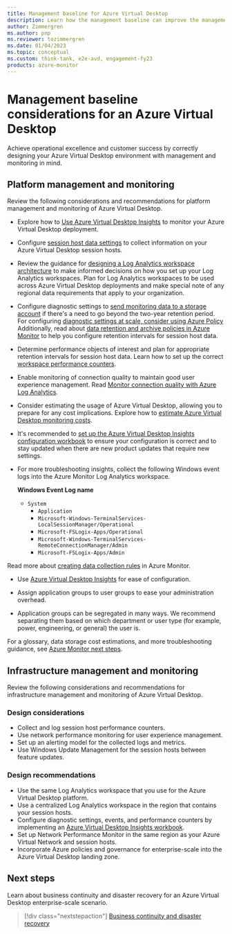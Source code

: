 ```yaml
---
title: Management baseline for Azure Virtual Desktop
description: Learn how the management baseline can improve the management and monitoring of Azure Virtual Desktop.
author: Zimmergren
ms.author: pnp
ms.reviewer: tozimmergren
ms.date: 01/04/2023
ms.topic: conceptual
ms.custom: think-tank, e2e-avd, engagement-fy23
products: azure-monitor
---
```


# Management baseline considerations for an Azure Virtual Desktop

Achieve operational excellence and customer success by correctly designing your Azure Virtual Desktop environment with management and monitoring in mind.

## Platform management and monitoring

Review the following considerations and recommendations for platform management and monitoring of Azure Virtual Desktop.

- Explore how to [Use Azure Virtual Desktop Insights](/azure/virtual-desktop/insights) to monitor your Azure Virtual Desktop deployment.
- Configure [session host data settings](/azure/virtual-desktop/insights#session-host-data-settings) to collect information on your Azure Virtual Desktop session hosts.
- Review the guidance for [designing a Log Analytics workspace architecture](/azure/azure-monitor/logs/workspace-design) to make informed decisions on how you set up your Log Analytics workspaces. Plan for Log Analytics workspaces to be used across Azure Virtual Desktop deployments and make special note of any regional data requirements that apply to your organization.
- Configure diagnostic settings to [send monitoring data to a storage account](/azure/azure-monitor/essentials/resource-logs#send-to-azure-storage) if there's a need to go beyond the two-year retention period. For configuring [diagnostic settings at scale, consider using Azure Policy](/azure/azure-monitor/essentials/diagnostic-settings-policy)  Additionally, read about [data retention and archive policies in Azure Monitor](/azure/azure-monitor/logs/data-retention-archive) to help you configure retention intervals for session host data.
- Determine performance objects of interest and plan for appropriate retention intervals for session host data. Learn how to set up the correct [workspace performance counters](/azure/virtual-desktop/insights#workspace-performance-counters).
- Enable monitoring of connection quality to maintain good user experience management. Read [Monitor connection quality with Azure Log Analytics](/azure/virtual-desktop/connection-latency#monitor-connection-quality-with-azure-log-analytics).
- Consider estimating the usage of Azure Virtual Desktop, allowing you to prepare for any cost implications. Explore how to [estimate Azure Virtual Desktop monitoring costs](/azure/virtual-desktop/insights-costs).
- It's recommended to [set up the Azure Virtual Desktop Insights configuration workbook](/azure/virtual-desktop/insights#set-up-using-the-configuration-workbook) to ensure your configuration is correct and to stay updated when there are new product updates that require new settings.

- For more troubleshooting insights, collect the following Windows event logs into the Azure Monitor Log Analytics workspace.

   **Windows Event Log name**

  - `System`
    - `Application`
    - `Microsoft-Windows-TerminalServices-LocalSessionManager/Operational`
    - `Microsoft-FSLogix-Apps/Operational`
    - `Microsoft-Windows-TerminalServices-RemoteConnectionManager/Admin`
    - `Microsoft-FSLogix-Apps/Admin`

Read more about [creating data collection rules](/azure/azure-monitor/agents/data-collection-rule-azure-monitor-agent#create-a-data-collection-rule) in Azure Monitor.

- Use [Azure Virtual Desktop Insights](/azure/virtual-desktop/insights) for ease of configuration.

- Assign application groups to user groups to ease your administration overhead.

- Application groups can be segregated in many ways. We recommend separating them based on which department or user type (for example, power, engineering, or general) the user is.

For a glossary, data storage cost estimations, and more troubleshooting guidance, see [Azure Monitor next steps](/azure/virtual-desktop/azure-monitor#next-steps).

## Infrastructure management and monitoring

Review the following considerations and recommendations for infrastructure management and monitoring of Azure Virtual Desktop.

### Design considerations

- Collect and log session host performance counters.
- Use network performance monitoring for user experience management.
- Set up an alerting model for the collected logs and metrics.
- Use Windows Update Management for the session hosts between feature updates.

### Design recommendations

- Use the same Log Analytics workspace that you use for the Azure Virtual Desktop platform.
- Use a centralized Log Analytics workspace in the region that contains your session hosts.
- Configure diagnostic settings, events, and performance counters by implementing an [Azure Virtual Desktop Insights workbook](/azure/virtual-desktop/insights).
- Set up Network Performance Monitor in the same region as your Azure Virtual Network and session hosts.
- Incorporate Azure policies and governance for enterprise-scale into the Azure Virtual Desktop landing zone.

## Next steps

Learn about business continuity and disaster recovery for an Azure Virtual Desktop enterprise-scale scenario.

> [!div class="nextstepaction"]
> [Business continuity and disaster recovery](./eslz-business-continuity-and-disaster-recovery.md)
